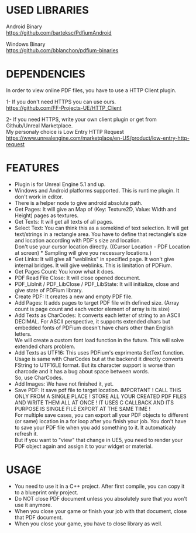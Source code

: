 # USED LIBRARIES
Android Binary<br />
https://github.com/barteksc/PdfiumAndroid

Windows Binary<br />
https://github.com/bblanchon/pdfium-binaries

# DEPENDENCIES
In order to view online PDF files, you have to use a HTTP Client plugin.<br />

1- If you don't need HTTPS you can use ours.<br />
https://github.com/FF-Projects-UE/HTTP_Client

2- If you need HTTPS, write your own client plugin or get from Github/Unreal Marketplace.<br />
My personaly choice is Low Entry HTTP Request<br />
https://www.unrealengine.com/marketplace/en-US/product/low-entry-http-request

# FEATURES
* Plugin is for Unreal Engine 5.1 and up.
* Windows and Android platforms supported. This is runtime plugin. It don't work in editor. 
* There is a helper node to give android absolute path.
* Get Pages: It will give an Map of (Key: Texture2D, Value: Width and Height) pages as textures.
* Get Texts: It will get all texts of all pages.
* Select Text: You can think this as a somekind of text selection. It will get text/strings in a rectangle area. You have to define that rectangle's size and location according with PDF's size and location.<br />
  Don't use your cursor location directly. ((Cursor Location - PDF Location at screen) * Sampling will give you necessary locations.)
* Get Links: It will give all "weblinks" in specified page. It won't give internal bridges. It will give weblinks. This is limitation of PDFium.
* Get Pages Count: You know what it does.
* PDF Read File Close: It will close opened document.
* PDF_LibInit / PDF_LibClose / PDF_LibState: It will initialize, close and give state of PDFium library.
* Create PDF: It creates a new and empty PDF file.
* Add Pages: It adds pages to target PDF file with defined size. (Array count is page count and each vector element of array is its size)
* Add Texts as CharCodes: It converts each letter of string to an ASCII DECIMAL. For ASCII perspective, it supports extended chars but embedded fonts of PDFium doesn't have chars other than English letters.<br />
We will create a custom font load function in the future. This will solve extended chars problem.
* Add Texts as UTF16: This uses PDFium's exprimenta SetText function. Usage is same with CharCodes but at the backend it directly converts FString to UTF16LE format. But its character support is worse than charcode and it has a bug about space between words.<br />
So, use CharCodes.
* Add Images: We have not finished it, yet.
* Save PDF: It save pdf file to target location. IMPORTANT ! CALL THIS ONLY FROM A SINGLE PLACE ! STORE ALL YOUR CREATED PDF FILES AND WRITE THEM ALL AT ONCE ! IT USES C CALLBACK AND ITS PURPOSE IS SINGLE FILE EXPORT AT THE SAME TIME !<br />
For multiple save cases, you can export all your PDF objects to different (or same) location in a for loop after you finish your job. You don't have to save your PDF file when you add something to it. It automaticaly refresh it. <br />
But if you want to "view" that change in UE5, you need to render your PDF object again and assign it to your widget or material.

# USAGE
* You need to use it in a C++ project. After first compile, you can copy it to a blueprint only project.
* Do NOT close PDF document unless you absolutely sure that you won't use it anymore.
* When you close your game or finish your job with that document, close that PDF document.
* When you close your game, you have to close library as well.